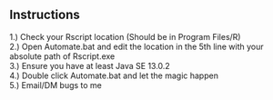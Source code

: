## Instructions
1.) Check your Rscript location (Should be in Program Files/R)  
2.) Open Automate.bat and edit the location in the 5th line with your absolute path of Rscript.exe  
3.) Ensure you have at least Java SE 13.0.2  
4.) Double click Automate.bat and let the magic happen  
5.) Email/DM bugs to me  
